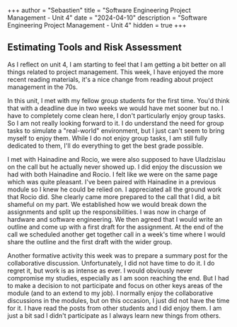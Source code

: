+++
author = "Sebastien"
title = "Software Engineering Project Management - Unit 4"
date = "2024-04-10"
description = "Software Engineering Project Management - Unit 4"
hidden = true
+++

## Estimating Tools and Risk Assessment

As I reflect on unit 4, I am starting to feel that I am getting a bit better on all things related to project management. This week, I have enjoyed the more recent reading materials, it's a nice change from reading about project management in the 70s.

In this unit, I met with my fellow group students for the first time. You'd think that with a deadline due in two weeks we would have met sooner but no. I have to completely come clean here, I don't particularly enjoy group tasks. So I am not really looking forward to it. I do understand the need for group tasks to simulate a "real-world" environment, but I just can't seem to bring myself to enjoy them. While I do not enjoy group tasks, I am still fully dedicated to them, I'll do everything to get the best grade possible.

I met with Hainadine and Rocio, we were also supposed to have Uladzislau on the call but he actually never showed up. I did enjoy the discussion we had with both Hainadine and Rocio. I felt like we were on the same page which was quite pleasant. I've been paired with Hainadine in a previous module so I knew he could be relied on. I appreciated all the ground work that Rocio did. She clearly came more prepared to the call that I did, a bit shameful on my part. We established how we would break down the assignments and split up the responsibilities. I was now in charge of hardware and software engineering. We then agreed that I would write an outline and come up with a first draft for the assignment. At the end of the call we scheduled another get together call in a week's time where I would share the outline and the first draft with the wider group.

Another formative activity this week was to prepare a summary post for the collaborative discussion. Unfortunately, I did not have time to do it. I do regret it, but work is as intense as ever. I would obviously never compromise my studies, especially as I am soon reaching the end. But I had to make a decision to not participate and focus on other keys areas of the module (and to an extend to my job). I normally enjoy the collaborative discussions in the modules, but on this occasion, I just did not have the time for it. I have read the posts from other students and I did enjoy them. I am just a bit sad I didn't participate as I always learn new things from others.